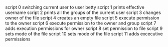 script 0 switching current user to user betty
script 1 prints effective username
script 2 prints all the groups of the current user
script 3 changes owner of the file
script 4 creates an empty file
script 5 execute permission to the owner
script 6 execute permission to the owner and group
script 7 adds execution permissions for owner
script 8 set permission to file
script 9 sets mode of the file
script 10 sets mode of the file
script 11 adds excecutive permissions
